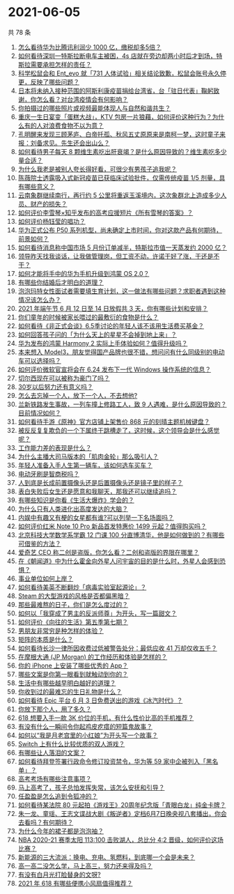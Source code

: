 # 2021-06-05

共 78 条

<!-- BEGIN -->
<!-- 最后更新时间 Sat Jun 05 2021 10:55:12 GMT+0800 (China Standard Time) -->

1. [怎么看待华为比腾讯利润少 1000 亿，缴税却多5倍？](https://www.zhihu.com/question/462746576)
2. [如何看待深圳一特斯拉断电车主被困，4s
   店就在旁边却两小时后才到场，特斯拉需要承担怎样的责任？](https://www.zhihu.com/question/462688516)
3. [科学松鼠会和 Ent_evo 就「731
   人体试验」相关结论致歉，松鼠会账号永久停更，反映了哪些问题？](https://www.zhihu.com/question/463111735)
4. [日本将未纳入接种范围的阿斯利康疫苗捐给台湾省，台「驻日代表」鞠躬致谢，你怎么看？对台湾疫情会有何影响？](https://www.zhihu.com/question/463127339)
5. [你拍摄过的哪些照片或视频最能体现人与自然和谐共生？](https://www.zhihu.com/question/462030257)
6. [重庆一生日宴变「蛋糕大战」，KTV
   包房一片狼藉，如何评价这种行为？为什么有的人对浪费食物不以为意？](https://www.zhihu.com/question/463080691)
7. [孔明醒来发现三顾茅庐、白帝托孤、秋风五丈原原来是南柯一梦，这时童子来报：刘备求见。先生还会出山么？](https://www.zhihu.com/question/335150446)
8. [如何看待男子每天 8
   颗维生素吃出肝衰竭？是什么原因导致的？维生素吃多少量合适？](https://www.zhihu.com/question/463004931)
9. [为什么我老是被别人夸长得好看，可很少有男孩子追我呢？](https://www.zhihu.com/question/319027663)
10. [陈薇院士透露吸入式新冠疫苗已获临床试验批件，仅需传统疫苗 1/5
    剂量，具有哪些意义？](https://www.zhihu.com/question/462998232)
11. [云南象群继续南行，再行约 5
    公里将重返玉溪境内，这次象群北上造成多少人员、财产的损失？](https://www.zhihu.com/question/463102060)
12. [如何评价李雪琴×知乎发布的高考应援短片《所有雪琴的答案》？](https://www.zhihu.com/question/463097533)
13. [如何评价杨钰莹的唱功？](https://www.zhihu.com/question/23503608)
14. [华为正式公布 P50
    系列机型，尚未确定上市时间，你对这款产品有何期待，前景如何？](https://www.zhihu.com/question/462823371)
15. [如何看待消息称中国市场 5 月份订单减半，特斯拉市值一天蒸发约 2000
    亿？](https://www.zhihu.com/question/463066556)
16. [领导昨天找我谈话，让我做管理岗，但工资不动，许诺干好了涨，干还是不干？](https://www.zhihu.com/question/456765880)
17. [如何才能将手中的华为手机升级到鸿蒙 OS 2.0？](https://www.zhihu.com/question/436295623)
18. [有哪些你结婚后才明白的道理？](https://www.zhihu.com/question/55230947)
19. [泡泡玛特女性面试者需要填生育计划，这一做法有哪些问题？求职者遇到这种情况该怎么办？](https://www.zhihu.com/question/463127265)
20. [2021 年端午节 6 月 12 日至 14 日放假共 3
    天，你有哪些计划和安排？](https://www.zhihu.com/question/461518659)
21. [你们童年的时候被家长喂过的最敷衍的食物是什么？](https://www.zhihu.com/question/462844792)
22. [如何看待《非正式会谈》6.5季讨论的年轻人该不该用生活费买基金？](https://www.zhihu.com/question/463164068)
23. [如何回答孩子问的「为什么天上的星星不会掉到地上来」？](https://www.zhihu.com/question/322273051)
24. [华为发布的鸿蒙 Harmony 2
    实际上手体验如何？值得升级吗？](https://www.zhihu.com/question/458633364)
25. [本来想入
    Model3，朋友觉得国产品牌也很不错，想问问有什么同级别的电动车可以选择吗？](https://www.zhihu.com/question/462935963)
26. [如何评价微软官宣将会在 6.24 发布下一代 Windows
    操作系统的信息？](https://www.zhihu.com/question/462862074)
27. [切尔西现在可以被称为豪门了吗？](https://www.zhihu.com/question/462620225)
28. [30岁以后努力还有意义吗？](https://www.zhihu.com/question/461708777)
29. [怎么去忘掉一个人，放下一个人，不去想他?](https://www.zhihu.com/question/460504759)
30. [兰新铁路发生事故，一列车撞上修路工人，致 9
    人遇难，是什么原因导致的？目前情况如何？](https://www.zhihu.com/question/463074526)
31. [如何看待手游《原神》官方店铺上架售价 868
    元的刻晴主题机械键盘？](https://www.zhihu.com/question/462000684)
32. [被反反复复欺负的一个下属终于跳槽走了，这时候，这个领导会是什么感觉呢？](https://www.zhihu.com/question/419717401)
33. [工作能力差的表现是什么？](https://www.zhihu.com/question/272082217)
34. [为什么主播大司马版本的「肌肉金轮」那么吸引人？](https://www.zhihu.com/question/461688762)
35. [年轻人准备入手人生第一辆车，该如何选车买车？](https://www.zhihu.com/question/462934776)
36. [电动牙刷是智商税吗？](https://www.zhihu.com/question/60799591)
37. [人到底是长成前置摄像头还是后置摄像头还是镜子里的样子？](https://www.zhihu.com/question/66063294)
38. [表白失败后女生还是愿意和我聊天，那我还可以继续追吗？](https://www.zhihu.com/question/367730793)
39. [有哪些知识是你看《生活大爆炸》学会的？](https://www.zhihu.com/question/321167011)
40. [为什么只有人类进化出高度发达的大脑？](https://www.zhihu.com/question/20323967)
41. [内娱中有趣又有梗的女星都有谁?可以列举一下名场面吗？](https://www.zhihu.com/question/462892733)
42. [如何评价红米 Note 10 Pro 新品首发特惠价 1499
    元起？值得购买吗？](https://www.zhihu.com/question/461503607)
43. [北京科技大学数学系学霸 12 门课 100
    分直博清华，他是如何做到的？有哪些可借鉴的方法？](https://www.zhihu.com/question/463055855)
44. [爱奇艺 CEO 称二创是盗版，你怎么看？二创和盗版的界限在哪里？](https://www.zhihu.com/question/463058796)
45. [在《朝闻道》中为什么霍金向外星人问宇宙的目的是什么时，外星人会感到恐惧？](https://www.zhihu.com/question/307116324)
46. [事业单位如何上岸？](https://www.zhihu.com/question/345511835)
47. [如何看待美英不断翻炒「病毒实验室起源论」？](https://www.zhihu.com/question/462610953)
48. [Steam 的大型游戏的风格是否都偏黑暗？](https://www.zhihu.com/question/460129234)
49. [那些最难熬的日子，你们是怎么度过的？](https://www.zhihu.com/question/452944848)
50. [如何以「我穿成了男主的反派师尊」为开头，写一篇甜文？](https://www.zhihu.com/question/433065335)
51. [如何评价《向往的生活》第五季第七期？](https://www.zhihu.com/question/463123692)
52. [男朋友非常穷是种怎样的体验？](https://www.zhihu.com/question/26596095)
53. [矩阵的本质是什么？](https://www.zhihu.com/question/22047061)
54. [如何看待长沙一律所因收费过低被警告处分：最低应收 41
    万却仅收五千？](https://www.zhihu.com/question/462810614)
55. [在摩根大通 (JP Morgan) 的工作经历和体验是怎样的？](https://www.zhihu.com/question/22083941)
56. [你的 iPhone 上安装了哪些优秀的 App？](https://www.zhihu.com/question/20857355)
57. [哪些文案是你第一眼看到就触动到你的？](https://www.zhihu.com/question/454171964)
58. [生活中有哪些越早明白越好的道理？](https://www.zhihu.com/question/392680981)
59. [你收到过的最难忘的生日礼物是什么？](https://www.zhihu.com/question/23873759)
60. [如何看待 Epic 平台 6 月 3
    日免费送出的游戏《冰汽时代》？](https://www.zhihu.com/question/463021141)
61. [你放下那个人，用了多久？](https://www.zhihu.com/question/459105986)
62. [618 想要入手一款 3K
    价位的手机，有什么性价比高的手机推荐？](https://www.zhihu.com/question/458336036)
63. [有没有什么一瞬间令你起鸡皮疙瘩的短篇鬼故事？](https://www.zhihu.com/question/382949359)
64. [如何以“我是月老宫里的小红娘”为开头写一个故事？](https://www.zhihu.com/question/455142039)
65. [Switch 上有什么比较优质的双人游戏？](https://www.zhihu.com/question/283561191)
66. [有哪些让人落泪的文案？](https://www.zhihu.com/question/450182895)
67. [如何看待拜登签署行政命令修订投资禁令，华为等 59
    家中企被列入「黑名单」？](https://www.zhihu.com/question/463048861)
68. [高考考场有哪些注意事项？](https://www.zhihu.com/question/461629127)
69. [马上高考了，孩子总怕发挥失常，该怎么安抚和引导？](https://www.zhihu.com/question/462355606)
70. [任盈盈是怎么追到令狐冲的？](https://www.zhihu.com/question/462707077)
71. [如何看待某法院 80
    元起拍《游戏王》20周年纪念版「青眼白龙」纯金卡牌？](https://www.zhihu.com/question/462784002)
72. [朱一龙、童瑶、王志文谍战大剧《叛逆者》定档6月7日晚央视八套播出，你会去看吗？有何期待？](https://www.zhihu.com/question/462905368)
73. [为什么今年的裙子都是泡泡袖？](https://www.zhihu.com/question/397465205)
74. [NBA 2020-21 赛季太阳 113:100 击败湖人，总比分 4:2
    晋级，如何评价这场比赛？](https://www.zhihu.com/question/463061695)
75. [新能源的三大流派：换电、充电、氢燃料，到底哪一个会是未来？](https://www.zhihu.com/question/453005871)
76. [高一高二没怎么学，马上高三，努力还来得及吗？](https://www.zhihu.com/question/461313503)
77. [有没有白月光打脸替身的文呀?](https://www.zhihu.com/question/459071698)
78. [2021 年 618 有哪些便携小风扇值得推荐？](https://www.zhihu.com/question/460200651)

<!-- END -->
